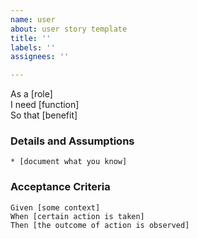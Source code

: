 ```yaml
---
name: user
about: user story template
title: ''
labels: ''
assignees: ''

---
```


As a  [role]  
I need  [function]  
So that  [benefit]  
      
### Details and Assumptions
    * [document what you know]      

### Acceptance Criteria     
    Given [some context]
    When [certain action is taken]
    Then [the outcome of action is observed]
